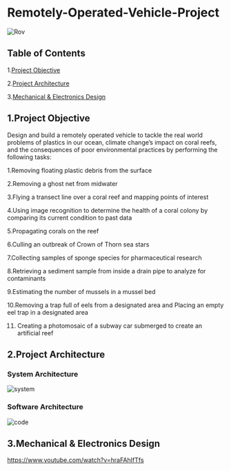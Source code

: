 # Remotely-Operated-Vehicle-Project
![Rov](https://github.com/RuaaMQasem/Remotely-Operated-Vehicle-Project/assets/142262095/2eb4e201-507b-467b-abb9-14ded50b9288)
## Table of Contents

1.[Project Objective](#project-objective)

2.[Project Architecture](#project-architecture)

3.[Mechanical & Electronics Design](#mechanical-&-electronics-design)

## 1.Project Objective

Design and build a remotely operated vehicle to tackle the real world problems of plastics in our ocean, climate change’s impact on coral reefs, and the consequences of poor environmental practices by performing the following tasks: 

1.Removing floating plastic debris from the surface

2.Removing a ghost net from midwater

3.Flying a transect line over a coral reef and mapping points of interest

4.Using image recognition to determine the health of a coral colony by comparing its current condition to past data

5.Propagating corals on the reef

6.Culling an outbreak of Crown of Thorn sea stars

7.Collecting samples of sponge species for pharmaceutical research

8.Retrieving a sediment sample from inside a drain pipe to analyze for contaminants 

9.Estimating the number of mussels in a mussel bed

10.Removing a trap full of eels from a designated area and Placing an empty eel trap in a designated area

11. Creating a photomosaic of a subway car submerged to create an artificial reef

## 2.Project Architecture

### System Architecture
![system](https://github.com/RuaaMQasem/Remotely-Operated-Vehicle-Project/assets/142262095/4f7c9d49-2436-4cb3-8547-b39efdbf683e)

### Software Architecture
![code](https://github.com/RuaaMQasem/Remotely-Operated-Vehicle-Project/assets/142262095/5833a8ab-0a70-4e41-9567-2745e18dad1f)

## 3.Mechanical & Electronics Design

https://www.youtube.com/watch?v=hraFAhIfTfs
